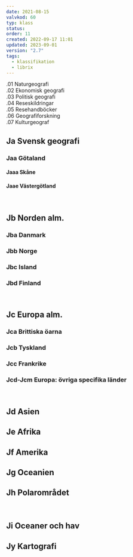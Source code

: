 ```yaml
---
date: 2021-08-15
valvkod: 60
typ: klass
status: 
order: 11
created: 2022-09-17 11:01
updated: 2023-09-01
version: "2.7"
tags:
  - klassifikation
  - librix
---
```


.01 Naturgeografi<br>
.02 Ekonomisk geografi<br>
.03 Politisk geografi<br>
.04 Reseskildringar<br>
.05 Resehandböcker<br>
.06 Geografiforskning<br>
.07 Kulturgeograf<br>

## Ja Svensk geografi
### Jaa Götaland
#### Jaaa Skåne
#### Jaae Västergötland
<br>

## Jb Norden alm.
### Jba Danmark
### Jbb Norge
### Jbc Island
### Jbd Finland
<br>

## Jc Europa alm.
### Jca Brittiska öarna
### Jcb Tyskland
### Jcc Frankrike
### Jcd-Jcm Europa: övriga specifika länder
<br>

## Jd Asien
## Je Afrika
## Jf Amerika
## Jg Oceanien
## Jh Polarområdet
<br>

## Ji Oceaner och hav
## Jy Kartografi
